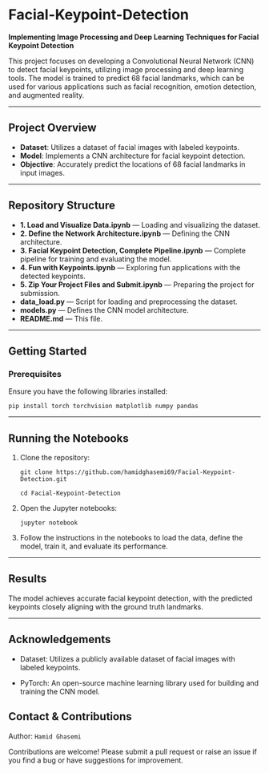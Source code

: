 # Facial-Keypoint-Detection

**Implementing Image Processing and Deep Learning Techniques for Facial Keypoint Detection**

This project focuses on developing a Convolutional Neural Network (CNN) to detect facial keypoints, utilizing image processing and deep learning tools. The model is trained to predict 68 facial landmarks, which can be used for various applications such as facial recognition, emotion detection, and augmented reality.

---

## Project Overview

- **Dataset**: Utilizes a dataset of facial images with labeled keypoints.
- **Model**: Implements a CNN architecture for facial keypoint detection.
- **Objective**: Accurately predict the locations of 68 facial landmarks in input images.

---

## Repository Structure

- **1. Load and Visualize Data.ipynb** — Loading and visualizing the dataset.
- **2. Define the Network Architecture.ipynb** — Defining the CNN architecture.
- **3. Facial Keypoint Detection, Complete Pipeline.ipynb** — Complete pipeline for training and evaluating the model.
- **4. Fun with Keypoints.ipynb** — Exploring fun applications with the detected keypoints.
- **5. Zip Your Project Files and Submit.ipynb** — Preparing the project for submission.
- **data_load.py** — Script for loading and preprocessing the dataset.
- **models.py** — Defines the CNN model architecture.
- **README.md** — This file.

---

## Getting Started

### Prerequisites

Ensure you have the following libraries installed:

`pip install torch torchvision matplotlib numpy pandas`

---

## Running the Notebooks

1. Clone the repository:
   
   `git clone https://github.com/hamidghasemi69/Facial-Keypoint-Detection.git`
   
   `cd Facial-Keypoint-Detection`

2. Open the Jupyter notebooks:
   
   `jupyter notebook`

3. Follow the instructions in the notebooks to load the data, define the model, train it, and evaluate its performance.


---

## Results

The model achieves accurate facial keypoint detection, with the predicted keypoints closely aligning with the ground truth landmarks.

---

## Acknowledgements

- Dataset: Utilizes a publicly available dataset of facial images with labeled keypoints.

- PyTorch: An open-source machine learning library used for building and training the CNN model.


## Contact & Contributions

Author: `Hamid Ghasemi`

Contributions are welcome! Please submit a pull request or raise an issue if you find a bug or have suggestions for improvement.







